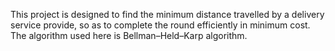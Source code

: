 This project is designed to find the minimum distance travelled by a delivery service provide, so as to complete the round efficiently in minimum cost.
The algorithm used here is Bellman–Held–Karp algorithm.
